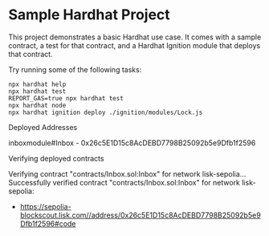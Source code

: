 # Sample Hardhat Project

This project demonstrates a basic Hardhat use case. It comes with a sample contract, a test for that contract, and a Hardhat Ignition module that deploys that contract.

Try running some of the following tasks:

```shell
npx hardhat help
npx hardhat test
REPORT_GAS=true npx hardhat test
npx hardhat node
npx hardhat ignition deploy ./ignition/modules/Lock.js
```

Deployed Addresses

inboxmodule#Inbox - 0x26c5E1D15c8AcDEBD7798B25092b5e9Dfb1f2596

Verifying deployed contracts

Verifying contract "contracts/Inbox.sol:Inbox" for network lisk-sepolia...
Successfully verified contract "contracts/Inbox.sol:Inbox" for network lisk-sepolia:

- https://sepolia-blockscout.lisk.com//address/0x26c5E1D15c8AcDEBD7798B25092b5e9Dfb1f2596#code
